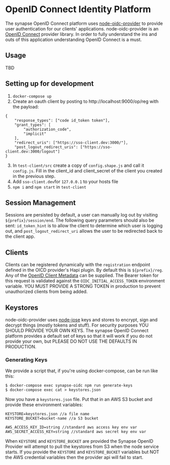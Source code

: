 # OpenID Connect Identity Platform

The synapse OpenID Connect platform uses [node-oidc-provider](https://github.com/panva/node-oidc-provider) to provide user authentication for our clients' applications. node-oidc-provider is an [OpenID Connect](http://openid.net/connect/) provider library. In order to fully understand the ins and outs of this application understanding OpenID Connect is a must.

## Usage
TBD

## Setting up for development

1. `docker-compose up`
2. Create an oauth client by posting to http://localhost:9000/op/reg with the payload:
```
{
    "response_types": ["code id_token token"],
    "grant_types": [
        "authorization_code",
        "implicit"
    ],
    "redirect_uris": ["https://sso-client.dev:3000/"],
    "post_logout_redirect_uris": ["https://sso-client.dev:3000/logout"]
}
```
3. In `test-client/src` create a copy of `config.shape.js` and call it `config.js`. Fill in the
client_id and client_secret of the client you created in the previous step.
4. Add `sso-client.dev`for `127.0.0.1` to your hosts file
5. `npm i` and `npm start` in `test-client`

## Session Management

Sessions are persisted by default, a user can manually log out by visiting `${prefix}/session/end`. The following query parameters should also be sent: `id_token_hint` is to allow the client to determine which user is logging out, and `post_logout_redirect_uri` allows the user to be redirected back to the client app.

## Clients

Clients can be registered dynamically with the `registration` endpoint defined in the OICD provider's Hapi plugin. By default this is `${prefix}/reg`. Any of the [OpenID Client Metadata](http://openid.net/specs/openid-connect-registration-1_0.html#ClientMetadata) can be supplied. The Bearer token for this request is validated against the `OIDC_INITIAL_ACCESS_TOKEN` environment variable. YOU MUST PROVIDE A STRONG TOKEN in production to prevent unauthorized clients from being added.

## Keystores

node-oidc-provider uses [node-jose](https://github.com/cisco/node-jose) keys and stores to encrypt, sign and decrypt things (mostly tokens and stuff). For security purposes YOU SHOULD PROVIDE YOUR OWN KEYS. The synapse OpenID Connect platform provides a default set of keys so that it will work if you do not provide your own, but PLEASE DO NOT USE THE DEFAULTS IN PRODUCTION.

### Generating Keys

We provide a script that, if you're using docker-compose, can be run like this:

```
$ docker-compose exec synapse-oidc npm run generate-keys
$ docker-compose exec cat > keystores.json
```

Now you have a `keystores.json` file. Put that in an AWS S3 bucket and provide these environment variables:

```
KEYSTORE=keystores.json //a file name
KEYSTORE_BUCKET=bucket-name //a S3 bucket

AWS_ACCESS_KEY_ID=string //standard aws access key env var
AWS_SECRET_ACCESS_KEY=string //standard aws secret key env var
```

When `KEYSTORE` and `KEYSTORE_BUCKET` are provided the Synapse OpenID Provider will attempt to pull the keystores from S3 when the node service starts. If you provide the `KEYSTORE` and `KEYSTORE_BUCKET` variables but NOT the AWS credential variables then the provider api will fail to start.
